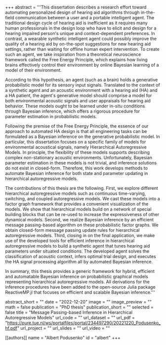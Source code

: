+++
abstract = '''This dissertation describes a research effort toward automating personalized design of hearing aid algorithms through in-the-field communication between a user and a portable intelligent agent. The traditional design cycle of hearing aid is inefficient as it requires many human professionals in the design loop who have to elicit and design for a hearing impaired person's unique and context-dependent preferences. In contrast, a wearable synthetic intelligent agent could possibly improve the quality of a hearing aid by on-the-spot suggestions for new hearing aid settings, rather than waiting for offline human expert intervention. To create such an agent, we take inspiration from a theoretical neuroscience framework called the Free Energy Principle, which explains how living brains effectively control their environment by online Bayesian learning of a model of their environment. 

According to this hypothesis, an agent (such as a brain) holds a generative probabilistic model for its sensory input signals. Translated to the context of a synthetic agent and an acoustic environment with a hearing aid (HA) and a HA patient, the agent's generative model should comprise a model for both environmental acoustic signals and user appraisals for hearing aid behavior. These models ought to be learned under in-situ conditions through Bayesian inference, which offers a rigorous procedure for parameter estimation in probabilistic models. 

Following the premise of the Free Energy Principle, the essence of our approach to automated HA design is that all engineering tasks can be formulated as a Bayesian inference on the generative probabilistic model. In particular, this dissertation focuses on a specific family of models for environmental acoustical signals, namely Hierarchical Autoregressive Models. In principle, the flexibility of these models supports describing complex non-stationary acoustic environments. Unfortunately, Bayesian parameter estimation in these models is not trivial, and inference solutions do not exist in closed-form. Therefore, this work develops methods to automate Bayesian inference for both state and parameter updating in hierarchical autoregressive models.

The contributions of this thesis are the following. First, we explore different hierarchical autoregressive models such as continuous time-varying, switching, and coupled autoregressive models. We cast these models into a factor graph framework that provides a convenient visualization of the models. We show that hierarchical models build on a network of special building blocks that can be re-used to increase the expressiveness of other dynamical models. Second, we realize Bayesian inference by an efficient message passing-based algorithm on these probabilistic factor graphs. We obtain closed-form message passing update rules for hierarchical autoregressive models. Third, closing in on the final application, we make use of the developed tools for efficient inference in hierarchical autoregressive models to build a synthetic  agent that tunes hearing aid parameters under situated conditions. The developed agent solves the classification of acoustic context, infers optimal trial design, and executes the HA signal processing algorithm all by automated Bayesian inference.

In summary, this thesis provides a generic framework for hybrid, efficient and automatable Bayesian inference on probabilistic graphical models representing hierarchical autoregressive models. All derivations for the inference procedures have been added to the open-source Julia package ReactiveMP.jl that focuses on efficient and scalable Bayesian inference.'''

abstract_short = ""
date = "2022-12-20"
image = ""
image_preview = ""
math = false
publication = "PhD thesis"
publication_short = ""
selected = false
title = "Message Passing-based Inference in Hierarchical Autoregressive Models"
url_code = ""
url_dataset = ""
url_pdf = "https://pure.tue.nl/ws/portalfiles/portal/234497290/20221220_Podusenko_hf.pdf"
url_project = ""
url_slides = ""
url_video = ""

[[authors]]
    name = "Albert Podusenko"
    id = "albert"
+++